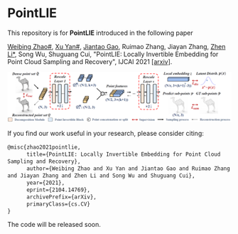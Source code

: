 # PointLIE

This repository is for **PointLIE** introduced in the following paper

[Weibing Zhao#](https://github.com/zwb0), [Xu Yan#](https://github.com/yanx27), [Jiantao Gao](https://github.com/Gao-JT), Ruimao Zhang, Jiayan Zhang, [Zhen Li*](https://mypage.cuhk.edu.cn/academics/lizhen/), Song Wu, Shuguang Cui, "PointLIE: Locally Invertible Embedding for Point Cloud Sampling and Recovery", IJCAI 2021 [[arxiv]](https://arxiv.org/pdf/2104.14769.pdf).
 
![](figures/figure3.png)

If you find our work useful in your research, please consider citing:
```
@misc{zhao2021pointlie,
      title={PointLIE: Locally Invertible Embedding for Point Cloud Sampling and Recovery}, 
      author={Weibing Zhao and Xu Yan and Jiantao Gao and Ruimao Zhang and Jiayan Zhang and Zhen Li and Song Wu and Shuguang Cui},
      year={2021},
      eprint={2104.14769},
      archivePrefix={arXiv},
      primaryClass={cs.CV}
}
```

The code will be released soon.
